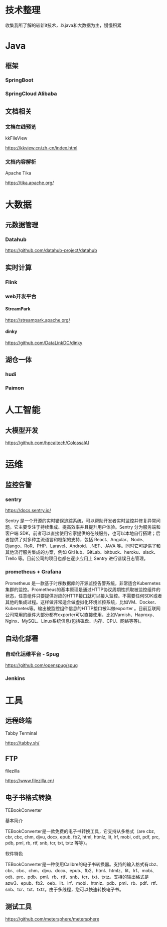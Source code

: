 # 技术整理
收集我所了解的较新it技术，以java和大数据为主，慢慢积累

# Java
## 框架
### SpringBoot
### SpringCloud Alibaba

## 文档相关
### 文档在线预览
kkFileView

https://kkview.cn/zh-cn/index.html
### 文档内容解析
Apache Tika

https://tika.apache.org/
# 大数据

## 元数据管理

### Datahub 

https://github.com/datahub-project/datahub

## 实时计算
### Flink

### web开发平台

#### StreamPark

https://streampark.apache.org/

#### dinky

https://github.com/DataLinkDC/dinky

## 湖仓一体

### hudi

### Paimon

# 人工智能
## 大模型开发
https://github.com/hpcaitech/ColossalAI

# 运维
## 监控告警
### sentry

https://docs.sentry.io/

Sentry 是一个开源的实时错误追踪系统，可以帮助开发者实时监控并修复异常问题。它主要专注于持续集成、提高效率并且提升用户体验。Sentry 分为服务端和客户端 SDK，前者可以直接使用它家提供的在线服务，也可以本地自行搭建；后者提供了对多种主流语言和框架的支持，包括 React、Angular、Node、Django、RoR、PHP、Laravel、Android、.NET、JAVA 等。同时它可提供了和其他流行服务集成的方案，例如 GitHub、GitLab、bitbuck、heroku、slack、Trello 等。目前公司的项目也都在逐步应用上 Sentry 进行错误日志管理。

### prometheus + Grafana

Prometheus 是一款基于时序数据库的开源监控告警系统，非常适合Kubernetes集群的监控。Prometheus的基本原理是通过HTTP协议周期性抓取被监控组件的状态，任意组件只要提供对应的HTTP接口就可以接入监控。不需要任何SDK或者其他的集成过程。这样做非常适合做虚拟化环境监控系统，比如VM、Docker、Kubernetes等。输出被监控组件信息的HTTP接口被叫做exporter 。目前互联网公司常用的组件大部分都有exporter可以直接使用，比如Varnish、Haproxy、Nginx、MySQL、Linux系统信息(包括磁盘、内存、CPU、网络等等)。

## 自动化部署

### 自动化运维平台 - Spug
https://github.com/openspug/spug

### Jenkins

# 工具
## 远程终端
Tabby Terminal

https://tabby.sh/

## FTP
filezilla

https://www.filezilla.cn/
## 电子书格式转换

TEBookConverter

基本简介

TEBookConverter是一款免费的电子书转换工具，它支持从多格式（are cbz, cbr, cbc, chm, djvu, docx, epub, fb2, html, htmlz, lit, lrf, mobi, odt, pdf, prc, pdb, pml, rb, rtf, snb, tcr, txt, txtz 等等）。

软件特色

TEBookConverter是一种使用Calibre的电子书转换器。支持的输入格式有cbz、cbr、cbc、chm、djvu、docx、epub、fb2、html、htmlz、lit、lrf、mobi、odt、prc、pdb、pml、rb、rtf、snb、tcr、txt、txtz。支持的输出格式是azw3、epub、fb2、oeb、lit、lrf、mobi、htmlz、pdb、pml、rb、pdf、rtf、snb、tcr、txt、txtz。由于多线程，您可以快速转换电子书。

## 测试工具

https://github.com/metersphere/metersphere